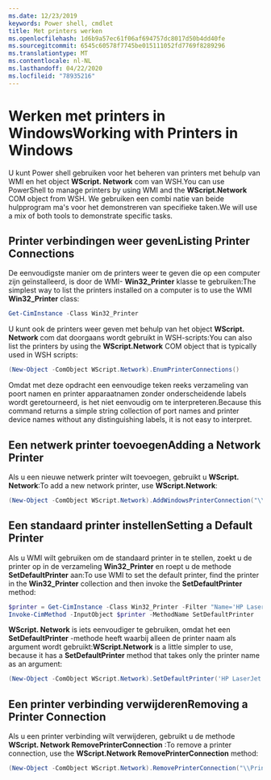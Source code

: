 ```yaml
---
ms.date: 12/23/2019
keywords: Power shell, cmdlet
title: Met printers werken
ms.openlocfilehash: 1d6b9a57ec61f06af694757dc8017d50b4dd40fe
ms.sourcegitcommit: 6545c60578f7745be015111052fd7769f8289296
ms.translationtype: MT
ms.contentlocale: nl-NL
ms.lasthandoff: 04/22/2020
ms.locfileid: "78935216"
---
```

# <a name="working-with-printers-in-windows"></a><span data-ttu-id="b9e84-103">Werken met printers in Windows</span><span class="sxs-lookup"><span data-stu-id="b9e84-103">Working with Printers in Windows</span></span>

<span data-ttu-id="b9e84-104">U kunt Power shell gebruiken voor het beheren van printers met behulp van WMI en het object **WScript. Network** com van WSH.</span><span class="sxs-lookup"><span data-stu-id="b9e84-104">You can use PowerShell to manage printers by using WMI and the **WScript.Network** COM object from WSH.</span></span> <span data-ttu-id="b9e84-105">We gebruiken een combi natie van beide hulpprogram ma's voor het demonstreren van specifieke taken.</span><span class="sxs-lookup"><span data-stu-id="b9e84-105">We will use a mix of both tools to demonstrate specific tasks.</span></span>

## <a name="listing-printer-connections"></a><span data-ttu-id="b9e84-106">Printer verbindingen weer geven</span><span class="sxs-lookup"><span data-stu-id="b9e84-106">Listing Printer Connections</span></span>

<span data-ttu-id="b9e84-107">De eenvoudigste manier om de printers weer te geven die op een computer zijn geïnstalleerd, is door de WMI- **Win32_Printer** klasse te gebruiken:</span><span class="sxs-lookup"><span data-stu-id="b9e84-107">The simplest way to list the printers installed on a computer is to use the WMI **Win32_Printer** class:</span></span>

```powershell
Get-CimInstance -Class Win32_Printer
```

<span data-ttu-id="b9e84-108">U kunt ook de printers weer geven met behulp van het object **WScript. Network** com dat doorgaans wordt gebruikt in WSH-scripts:</span><span class="sxs-lookup"><span data-stu-id="b9e84-108">You can also list the printers by using the **WScript.Network** COM object that is typically used in WSH scripts:</span></span>

```powershell
(New-Object -ComObject WScript.Network).EnumPrinterConnections()
```

<span data-ttu-id="b9e84-109">Omdat met deze opdracht een eenvoudige teken reeks verzameling van poort namen en printer apparaatnamen zonder onderscheidende labels wordt geretourneerd, is het niet eenvoudig om te interpreteren.</span><span class="sxs-lookup"><span data-stu-id="b9e84-109">Because this command returns a simple string collection of port names and printer device names without any distinguishing labels, it is not easy to interpret.</span></span>

## <a name="adding-a-network-printer"></a><span data-ttu-id="b9e84-110">Een netwerk printer toevoegen</span><span class="sxs-lookup"><span data-stu-id="b9e84-110">Adding a Network Printer</span></span>

<span data-ttu-id="b9e84-111">Als u een nieuwe netwerk printer wilt toevoegen, gebruikt u **WScript. Network**:</span><span class="sxs-lookup"><span data-stu-id="b9e84-111">To add a new network printer, use **WScript.Network**:</span></span>

```powershell
(New-Object -ComObject WScript.Network).AddWindowsPrinterConnection("\\Printserver01\Xerox5")
```

## <a name="setting-a-default-printer"></a><span data-ttu-id="b9e84-112">Een standaard printer instellen</span><span class="sxs-lookup"><span data-stu-id="b9e84-112">Setting a Default Printer</span></span>

<span data-ttu-id="b9e84-113">Als u WMI wilt gebruiken om de standaard printer in te stellen, zoekt u de printer op in de verzameling **Win32_Printer** en roept u de methode **SetDefaultPrinter** aan:</span><span class="sxs-lookup"><span data-stu-id="b9e84-113">To use WMI to set the default printer, find the printer in the **Win32_Printer** collection and then invoke the **SetDefaultPrinter** method:</span></span>

```powershell
$printer = Get-CimInstance -Class Win32_Printer -Filter "Name='HP LaserJet 5Si'"
Invoke-CimMethod -InputObject $printer -MethodName SetDefaultPrinter
```

<span data-ttu-id="b9e84-114">**WScript. Network** is iets eenvoudiger te gebruiken, omdat het een **SetDefaultPrinter** -methode heeft waarbij alleen de printer naam als argument wordt gebruikt:</span><span class="sxs-lookup"><span data-stu-id="b9e84-114">**WScript.Network** is a little simpler to use, because it has a **SetDefaultPrinter** method that takes only the printer name as an argument:</span></span>

```powershell
(New-Object -ComObject WScript.Network).SetDefaultPrinter('HP LaserJet 5Si')
```

## <a name="removing-a-printer-connection"></a><span data-ttu-id="b9e84-115">Een printer verbinding verwijderen</span><span class="sxs-lookup"><span data-stu-id="b9e84-115">Removing a Printer Connection</span></span>

<span data-ttu-id="b9e84-116">Als u een printer verbinding wilt verwijderen, gebruikt u de methode **WScript. Network RemovePrinterConnection** :</span><span class="sxs-lookup"><span data-stu-id="b9e84-116">To remove a printer connection, use the **WScript.Network RemovePrinterConnection** method:</span></span>

```powershell
(New-Object -ComObject WScript.Network).RemovePrinterConnection("\\Printserver01\Xerox5")
```
